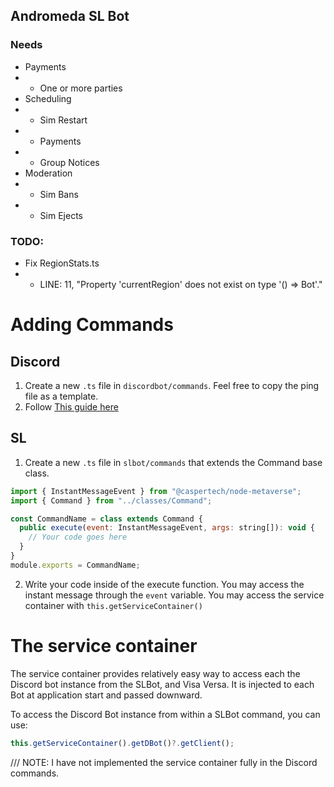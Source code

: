 ## Andromeda SL Bot

### Needs

- Payments
- - One or more parties
- Scheduling
- - Sim Restart
- - Payments
- - Group Notices
- Moderation
- - Sim Bans
- - Sim Ejects

### TODO:

- Fix RegionStats.ts
- - LINE: 11, "Property 'currentRegion' does not exist on type '() => Bot'."

# Adding Commands

## Discord

1. Create a new `.ts` file in `discordbot/commands`. Feel free to copy the ping file as a template.
2. Follow [This guide here](https://discordjs.guide/creating-your-bot/slash-commands.html#before-you-continue)

## SL

1. Create a new `.ts` file in `slbot/commands` that extends the Command base class.

```js
import { InstantMessageEvent } from "@caspertech/node-metaverse";
import { Command } from "../classes/Command";

const CommandName = class extends Command {
  public execute(event: InstantMessageEvent, args: string[]): void {
    // Your code goes here
  }
}
module.exports = CommandName;
```

2. Write your code inside of the execute function. You may access the instant message through the `event` variable. You may access the service container with `this.getServiceContainer()`

# The service container

The service container provides relatively easy way to access each the Discord bot instance from the SLBot, and Visa Versa. It is injected to each Bot at application start and passed downward.

To access the Discord Bot instance from within a SLBot command, you can use:

```js
this.getServiceContainer().getDBot()?.getClient();
```

/// NOTE: I have not implemented the service container fully in the Discord commands.
